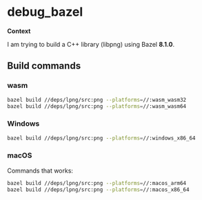 # debug_bazel

**Context**

I am trying to build a C++ library (libpng) using Bazel **8.1.0**.

## Build commands

### wasm

```bash
bazel build //deps/lpng/src:png --platforms=//:wasm_wasm32
bazel build //deps/lpng/src:png --platforms=//:wasm_wasm64
```

### Windows

```bash
bazel build //deps/lpng/src:png --platforms=//:windows_x86_64
```

### macOS

Commands that works:

```bash
bazel build //deps/lpng/src:png --platforms=//:macos_arm64
bazel build //deps/lpng/src:png --platforms=//:macos_x86_64
```
